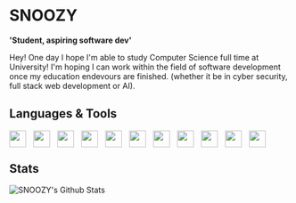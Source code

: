 # SNOOZY

**'Student, aspiring software dev'**

Hey! One day I hope I'm able to study Computer Science full time at University! I'm hoping I can work within the field of software development once my education endevours are finished. (whether it be in cyber security, full stack web development or AI).


## Languages & Tools

<img align="left" width="30px" style="padding-right:10px;" src="https://upload.wikimedia.org/wikipedia/commons/thumb/4/4c/Typescript_logo_2020.svg/1200px-Typescript_logo_2020.svg.png"/>
<img align="left" width="30px" style="padding-right:10px;" src="https://upload.wikimedia.org/wikipedia/commons/thumb/6/6a/JavaScript-logo.png/800px-JavaScript-logo.png"/>
<img align="left" width="30px" style="padding-right:10px;" src="https://upload.wikimedia.org/wikipedia/commons/thumb/c/c3/Python-logo-notext.svg/1869px-Python-logo-notext.svg.png"/>
<img align="left" width="30px" style="padding-right:10px;" src="https://cdn.worldvectorlogo.com/logos/html-1.svg"/>
<img align="left" width="30px" style="padding-right:10px;" src="https://logospng.org/download/css-3/logo-css-3-2048.png"/>
<img align="left" width="30px" style="padding-right:10px;" src="https://upload.wikimedia.org/wikipedia/commons/thumb/0/0c/Blender_logo_no_text.svg/2503px-Blender_logo_no_text.svg.png"/>
<img align="left" width="30px" style="padding-right:10px;" src="https://cdn.worldvectorlogo.com/logos/visual-studio-code-1.svg"/>
<img align="left" width="30px" style="padding-right:10px;" src="https://cdn-icons-png.flaticon.com/512/5968/5968322.png"/>
<img align="left" width="30px" style="padding-right:10px;" src="https://upload.wikimedia.org/wikipedia/commons/thumb/1/18/ISO_C%2B%2B_Logo.svg/1200px-ISO_C%2B%2B_Logo.svg.png"/>
<img align="left" width="30px" style="padding-right:10px;" src="https://git-scm.com/images/logos/downloads/Git-Icon-1788C.png"/>
<img align="left" width="30px" style="padding-right:10px;" src="[https://assets.stickpng.com/thumbs/58480979cef1014c0b5e4901.png](https://cdn4.iconfinder.com/data/icons/logos-and-brands/512/181_Java_logo_logos-512.png)"/>
<br>

# 

## Stats

![SNOOZY's Github Stats](https://github-readme-stats.vercel.app/api?username=SnOoOzY&theme=github_dark)
